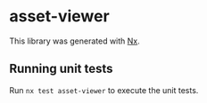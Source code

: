 # asset-viewer

This library was generated with [Nx](https://nx.dev).

## Running unit tests

Run `nx test asset-viewer` to execute the unit tests.
